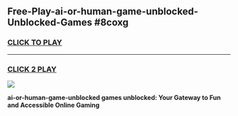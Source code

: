 
## Free-Play-ai-or-human-game-unblocked-Unblocked-Games #8coxg
<h3>
<a href="https://news.freeplayer.one?title=ai-or-human-game-unblocked&ref=8M">CLICK TO PLAY</a></h3>
<hr>

<h3>
<a href="https://news.freeplayer.one?title=ai-or-human-game-unblocked&ref=8M">CLICK 2 PLAY</a>
  
</h3>

<a href="https://news.freeplayer.one?title=ai-or-human-game-unblocked&ref=8M"><img src="https://clearcache.store/games.png"></a>


**ai-or-human-game-unblocked games unblocked: Your Gateway to Fun and Accessible Online Gaming**
